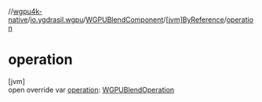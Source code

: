 //[wgpu4k-native](../../../../index.md)/[io.ygdrasil.wgpu](../../index.md)/[WGPUBlendComponent](../index.md)/[[jvm]ByReference](index.md)/[operation](operation.md)

# operation

[jvm]\
open override var [operation](operation.md): [WGPUBlendOperation](../../-w-g-p-u-blend-operation/index.md)